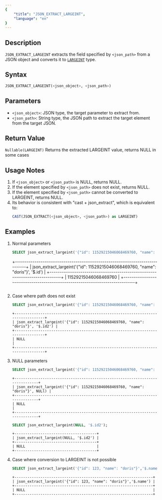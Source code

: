 ```yaml
---
{
    "title": "JSON_EXTRACT_LARGEINT",
    "language": "en"
}
---
```


## Description
`JSON_EXTRACT_LARGEINT` extracts the field specified by `<json_path>` from a JSON object and converts it to [`LARGEINT`](../../../basic-element/sql-data-types/numeric/LARGEINT.md) type.

## Syntax
```sql
JSON_EXTRACT_LARGEINT(<json_object>, <json_path>)
```

## Parameters
- `<json_object>`: JSON type, the target parameter to extract from.
- `<json_path>`: String type, the JSON path to extract the target element from the target JSON.

## Return Value
`Nullable(LARGEINT)` Returns the extracted LARGEINT value, returns NULL in some cases

## Usage Notes
1. If `<json_object>` or `<json_path>` is NULL, returns NULL.
2. If the element specified by `<json_path>` does not exist, returns NULL.
3. If the element specified by `<json_path>` cannot be converted to LARGEINT, returns NULL.
4. Its behavior is consistent with "cast + json_extract", which is equivalent to:
    ```sql
    CAST(JSON_EXTRACT(<json_object>, <json_path>) as LARGEINT)
    ```

## Examples
1. Normal parameters
    ```sql
    SELECT json_extract_largeint('{"id": 11529215046068469760, "name": "doris"}', '$.id');
    ```
    +--------------------------------------------------------------------------------+
    | json_extract_largeint('{"id": 11529215046068469760, "name": "doris"}', '$.id') |
    +--------------------------------------------------------------------------------+
    | 11529215046068469760                                                           |
    +--------------------------------------------------------------------------------+
    ```
2. Case where path does not exist
    ```sql
    SELECT json_extract_largeint('{"id": 11529215046068469760, "name": "doris"}', '$.id2');
    ```
    ```text
    +---------------------------------------------------------------------------------+
    | json_extract_largeint('{"id": 11529215046068469760, "name": "doris"}', '$.id2') |
    +---------------------------------------------------------------------------------+
    | NULL                                                                            |
    +---------------------------------------------------------------------------------+
    ```
3. NULL parameters
    ```sql
    SELECT json_extract_largeint('{"id": 11529215046068469760, "name": "doris"}', NULl);
    ```
    ```text
    +------------------------------------------------------------------------------+
    | json_extract_largeint('{"id": 11529215046068469760, "name": "doris"}', NULl) |
    +------------------------------------------------------------------------------+
    | NULL                                                                         |
    +------------------------------------------------------------------------------+
    ```
    ```sql
    SELECT json_extract_largeint(NULL, '$.id2');
    ```
    ```text
    +--------------------------------------+
    | json_extract_largeint(NULL, '$.id2') |
    +--------------------------------------+
    | NULL                                 |
    +--------------------------------------+
    ```
4. Case where conversion to LARGEINT is not possible
    ```sql
    SELECT json_extract_largeint('{"id": 123, "name": "doris"}','$.name');
    ```
    ```text
    +----------------------------------------------------------------+
    | json_extract_largeint('{"id": 123, "name": "doris"}','$.name') |
    +----------------------------------------------------------------+
    | NULL                                                           |
    +----------------------------------------------------------------+
    ```